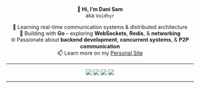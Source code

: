 <!-- <h1 align="center">🌌 Voidhyr</h1> -->

<p align="center">
  <strong>👋 Hi, I’m Dani Sam</strong><br>
  aka <code>Voidhyr</code>
</p>

<p align="center">
  🔭 Learning real-time communication systems & distributed architecture<br>
  🚀 Building with <strong>Go</strong> – exploring <strong>WebSockets</strong>, <strong>Redis</strong>, & <strong>networking</strong><br>
  🌐 Passionate about <strong>backend development</strong>, <strong>concurrent systems</strong>, & <strong>P2P communication</strong><br>
  📫 Learn more on my <a href="https://dani-sam.github.io/Personal-Website" target="_blank">Personal Site</a>
</p>

---

<p align="center">
  <a href="https://golang.org"><img src="https://img.shields.io/badge/Go-00ADD8?style=for-the-badge&logo=go&logoColor=white" /></a>
  <a href="https://www.postgresql.org/"><img src="https://img.shields.io/badge/PostgreSQL-336791?style=for-the-badge&logo=postgresql&logoColor=white" /></a>
  <a href="https://redis.io/"><img src="https://img.shields.io/badge/Redis-DC382D?style=for-the-badge&logo=redis&logoColor=white" /></a>
  <a href="https://www.docker.com/"><img src="https://img.shields.io/badge/Docker-2496ED?style=for-the-badge&logo=docker&logoColor=white" /></a>
</p>

---
<!-- <p align="center"> <img src="https://komarev.com/ghpvc/?username=dani-sam&label=Visitors&color=7F3FBF&style=flat-square" alt="visitor counter"/> </p> -->



<!--
**dani-sam/dani-sam** is a ✨ _special_ ✨ repository because its `README.md` (this file) appears on your GitHub profile.

Here are some ideas to get you started:

- 🔭 I’m currently working on ...
- 🌱 I’m currently learning ...
- 👯 I’m looking to collaborate on ...
- 🤔 I’m looking for help with ...
- 💬 Ask me about ...
- 📫 How to reach me: ...
- 😄 Pronouns: ...
- ⚡ Fun fact: ...
-->
